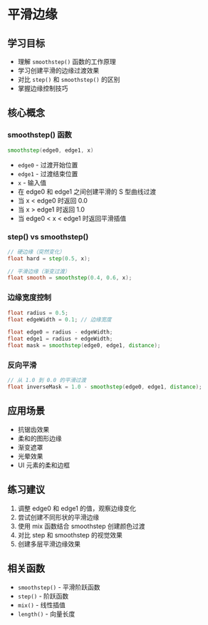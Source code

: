 # 平滑边缘

## 学习目标
- 理解 `smoothstep()` 函数的工作原理
- 学习创建平滑的边缘过渡效果
- 对比 `step()` 和 `smoothstep()` 的区别
- 掌握边缘控制技巧

## 核心概念

### smoothstep() 函数
```glsl
smoothstep(edge0, edge1, x)
```
- `edge0` - 过渡开始位置
- `edge1` - 过渡结束位置
- `x` - 输入值
- 在 edge0 和 edge1 之间创建平滑的 S 型曲线过渡
- 当 x < edge0 时返回 0.0
- 当 x > edge1 时返回 1.0
- 当 edge0 < x < edge1 时返回平滑插值

### step() vs smoothstep()
```glsl
// 硬边缘（突然变化）
float hard = step(0.5, x);

// 平滑边缘（渐变过渡）
float smooth = smoothstep(0.4, 0.6, x);
```

### 边缘宽度控制
```glsl
float radius = 0.5;
float edgeWidth = 0.1; // 边缘宽度

float edge0 = radius - edgeWidth;
float edge1 = radius + edgeWidth;
float mask = smoothstep(edge0, edge1, distance);
```

### 反向平滑
```glsl
// 从 1.0 到 0.0 的平滑过渡
float inverseMask = 1.0 - smoothstep(edge0, edge1, distance);
```

## 应用场景
- 抗锯齿效果
- 柔和的图形边缘
- 渐变遮罩
- 光晕效果
- UI 元素的柔和边框

## 练习建议
1. 调整 edge0 和 edge1 的值，观察边缘变化
2. 尝试创建不同形状的平滑边缘
3. 使用 mix 函数结合 smoothstep 创建颜色过渡
4. 对比 step 和 smoothstep 的视觉效果
5. 创建多层平滑边缘效果

## 相关函数
- `smoothstep()` - 平滑阶跃函数
- `step()` - 阶跃函数
- `mix()` - 线性插值
- `length()` - 向量长度
